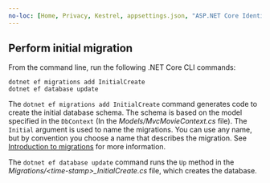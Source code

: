 ```yaml
---
no-loc: [Home, Privacy, Kestrel, appsettings.json, "ASP.NET Core Identity", cookie, Cookie, Blazor, "Blazor Server", "Blazor WebAssembly", "Identity", "Let's Encrypt", Razor, SignalR]
---
```

<a name="cli"></a>

## Perform initial migration

From the command line, run the following .NET Core CLI commands:

```dotnetcli
dotnet ef migrations add InitialCreate
dotnet ef database update
```

The `dotnet ef migrations add InitialCreate` command generates code to create the initial database schema. The schema is based on the model specified in the `DbContext` (In the *Models/MvcMovieContext.cs* file). The `Initial` argument is used to name the migrations. You can use any name, but by convention you choose a name that describes the migration. See [Introduction to migrations](xref:data/ef-mvc/migrations#introduction-to-migrations) for more information.

The `dotnet ef database update` command runs the `Up` method in the *Migrations/\<time-stamp>_InitialCreate.cs* file, which creates the database.

